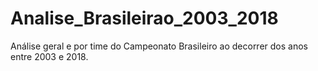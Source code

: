 # Analise_Brasileirao_2003_2018
Análise geral e por time do Campeonato Brasileiro ao decorrer dos anos entre 2003 e 2018.

